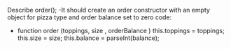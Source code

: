 Describe order();
-It should create an order constructor with an empty object for pizza type and order balance set to zero
code:
- function order (toppings, size , orderBalance )
  this.toppings = toppings;
  this.size = size;
  this.balance = parseInt(balance);
